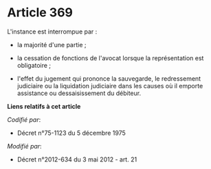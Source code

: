 # Article 369

L'instance est interrompue par :

- la majorité d'une partie ;

- la cessation de fonctions de l'avocat lorsque la représentation est obligatoire ;

- l'effet du jugement qui prononce la sauvegarde, le redressement judiciaire ou la liquidation judiciaire dans les causes où
il emporte assistance ou dessaisissement du débiteur.

**Liens relatifs à cet article**

_Codifié par_:

  - Décret n°75-1123 du 5 décembre 1975

_Modifié par_:

  - Décret n°2012-634 du 3 mai 2012 - art. 21
